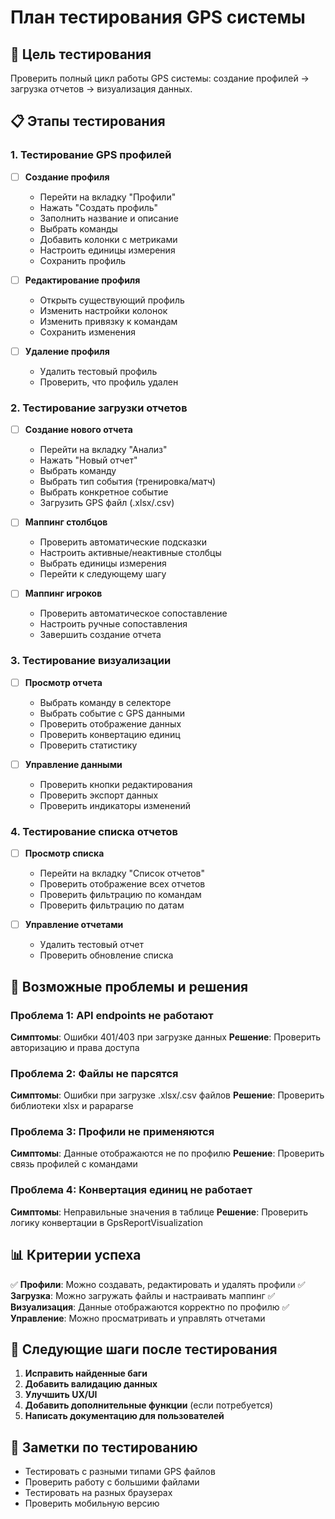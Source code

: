# План тестирования GPS системы

## 🎯 Цель тестирования
Проверить полный цикл работы GPS системы: создание профилей → загрузка отчетов → визуализация данных.

## 📋 Этапы тестирования

### 1. Тестирование GPS профилей
- [ ] **Создание профиля**
  - Перейти на вкладку "Профили"
  - Нажать "Создать профиль"
  - Заполнить название и описание
  - Выбрать команды
  - Добавить колонки с метриками
  - Настроить единицы измерения
  - Сохранить профиль

- [ ] **Редактирование профиля**
  - Открыть существующий профиль
  - Изменить настройки колонок
  - Изменить привязку к командам
  - Сохранить изменения

- [ ] **Удаление профиля**
  - Удалить тестовый профиль
  - Проверить, что профиль удален

### 2. Тестирование загрузки отчетов
- [ ] **Создание нового отчета**
  - Перейти на вкладку "Анализ"
  - Нажать "Новый отчет"
  - Выбрать команду
  - Выбрать тип события (тренировка/матч)
  - Выбрать конкретное событие
  - Загрузить GPS файл (.xlsx/.csv)

- [ ] **Маппинг столбцов**
  - Проверить автоматические подсказки
  - Настроить активные/неактивные столбцы
  - Выбрать единицы измерения
  - Перейти к следующему шагу

- [ ] **Маппинг игроков**
  - Проверить автоматическое сопоставление
  - Настроить ручные сопоставления
  - Завершить создание отчета

### 3. Тестирование визуализации
- [ ] **Просмотр отчета**
  - Выбрать команду в селекторе
  - Выбрать событие с GPS данными
  - Проверить отображение данных
  - Проверить конвертацию единиц
  - Проверить статистику

- [ ] **Управление данными**
  - Проверить кнопки редактирования
  - Проверить экспорт данных
  - Проверить индикаторы изменений

### 4. Тестирование списка отчетов
- [ ] **Просмотр списка**
  - Перейти на вкладку "Список отчетов"
  - Проверить отображение всех отчетов
  - Проверить фильтрацию по командам
  - Проверить фильтрацию по датам

- [ ] **Управление отчетами**
  - Удалить тестовый отчет
  - Проверить обновление списка

## 🐛 Возможные проблемы и решения

### Проблема 1: API endpoints не работают
**Симптомы**: Ошибки 401/403 при загрузке данных
**Решение**: Проверить авторизацию и права доступа

### Проблема 2: Файлы не парсятся
**Симптомы**: Ошибки при загрузке .xlsx/.csv файлов
**Решение**: Проверить библиотеки xlsx и papaparse

### Проблема 3: Профили не применяются
**Симптомы**: Данные отображаются не по профилю
**Решение**: Проверить связь профилей с командами

### Проблема 4: Конвертация единиц не работает
**Симптомы**: Неправильные значения в таблице
**Решение**: Проверить логику конвертации в GpsReportVisualization

## 📊 Критерии успеха

✅ **Профили**: Можно создавать, редактировать и удалять профили
✅ **Загрузка**: Можно загружать файлы и настраивать маппинг
✅ **Визуализация**: Данные отображаются корректно по профилю
✅ **Управление**: Можно просматривать и управлять отчетами

## 🚀 Следующие шаги после тестирования

1. **Исправить найденные баги**
2. **Добавить валидацию данных**
3. **Улучшить UX/UI**
4. **Добавить дополнительные функции** (если потребуется)
5. **Написать документацию для пользователей**

## 📝 Заметки по тестированию

- Тестировать с разными типами GPS файлов
- Проверить работу с большими файлами
- Тестировать на разных браузерах
- Проверить мобильную версию
